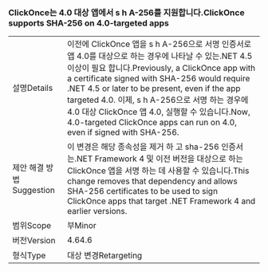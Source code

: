 ### <a name="clickonce-supports-sha-256-on-40-targeted-apps"></a><span data-ttu-id="7a86c-101">ClickOnce는 4.0 대상 앱에서 s h A-256를 지원합니다.</span><span class="sxs-lookup"><span data-stu-id="7a86c-101">ClickOnce supports SHA-256 on 4.0-targeted apps</span></span>

|   |   |
|---|---|
|<span data-ttu-id="7a86c-102">설명</span><span class="sxs-lookup"><span data-stu-id="7a86c-102">Details</span></span>|<span data-ttu-id="7a86c-103">이전에 ClickOnce 앱을 s h A-256으로 서명 인증서로 앱 4.0를 대상으로 하는 경우에 나타날 수 있는.NET 4.5 이상이 필요 합니다.</span><span class="sxs-lookup"><span data-stu-id="7a86c-103">Previously, a ClickOnce app with a certificate signed with SHA-256 would require .NET 4.5 or later to be present, even if the app targeted 4.0.</span></span> <span data-ttu-id="7a86c-104">이제, s h A-256으로 서명 하는 경우에 4.0 대상 ClickOnce 앱 4.0, 실행할 수 있습니다.</span><span class="sxs-lookup"><span data-stu-id="7a86c-104">Now, 4.0-targeted ClickOnce apps can run on 4.0, even if signed with SHA-256.</span></span>|
|<span data-ttu-id="7a86c-105">제안 해결 방법</span><span class="sxs-lookup"><span data-stu-id="7a86c-105">Suggestion</span></span>|<span data-ttu-id="7a86c-106">이 변경은 해당 종속성을 제거 하 고 sha-256 인증서는.NET Framework 4 및 이전 버전을 대상으로 하는 ClickOnce 앱을 서명 하는 데 사용할 수 있습니다.</span><span class="sxs-lookup"><span data-stu-id="7a86c-106">This change removes that dependency and allows SHA-256 certificates to be used to sign ClickOnce apps that target .NET Framework 4 and earlier versions.</span></span>|
|<span data-ttu-id="7a86c-107">범위</span><span class="sxs-lookup"><span data-stu-id="7a86c-107">Scope</span></span>|<span data-ttu-id="7a86c-108">부</span><span class="sxs-lookup"><span data-stu-id="7a86c-108">Minor</span></span>|
|<span data-ttu-id="7a86c-109">버전</span><span class="sxs-lookup"><span data-stu-id="7a86c-109">Version</span></span>|<span data-ttu-id="7a86c-110">4.6</span><span class="sxs-lookup"><span data-stu-id="7a86c-110">4.6</span></span>|
|<span data-ttu-id="7a86c-111">형식</span><span class="sxs-lookup"><span data-stu-id="7a86c-111">Type</span></span>|<span data-ttu-id="7a86c-112">대상 변경</span><span class="sxs-lookup"><span data-stu-id="7a86c-112">Retargeting</span></span>|

